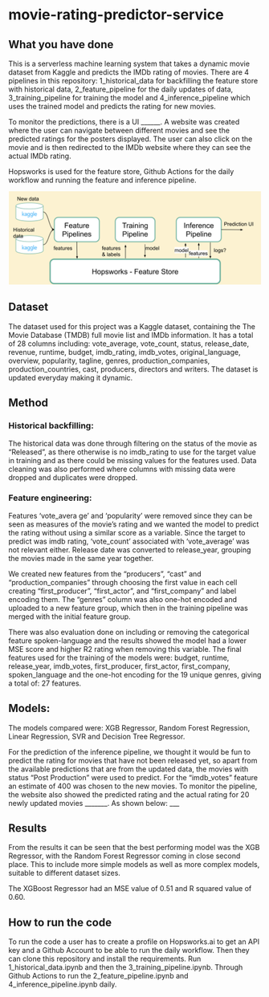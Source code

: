 # movie-rating-predictor-service

## What you have done

This is a serverless machine learning system that takes a dynamic movie dataset from Kaggle and predicts the IMDb rating of movies. There are 4 pipelines in this repository: 1_historical_data for backfilling the feature store with historical data, 2_feature_pipeline for the daily updates of data, 3_training_pipeline for training the model and 4_inference_pipeline which uses the trained model and predicts the rating for new movies. 

To monitor the predictions, there is a UI  ______. A website was created where the user can navigate between different movies and see the predicted ratings for the posters displayed. The user can also click on the movie and is then redirected to the IMDb website where they can see the actual IMDb rating. 

Hopsworks is used for the feature store, Github Actions for the daily workflow and running the feature and inference pipeline.

![image](imgs/img1.png)

## Dataset

The dataset used for this project was a Kaggle dataset, containing the The Movie Database (TMDB) full movie list and IMDb information. It has a total of 28 columns including: vote_average, vote_count, status, release_date, revenue, runtime, budget, imdb_rating, imdb_votes, original_language, overview, popularity, tagline, genres, production_companies, production_countries, cast, producers, directors and writers. The dataset is updated everyday making it dynamic.

## Method

### Historical backfilling:
The historical data was done through filtering on the status of the movie as “Released”, as there otherwise is no imdb_rating to use for the target value in training and as there could be missing values for the features used. Data cleaning was also performed where columns with missing data were dropped and duplicates were dropped.

### Feature engineering:
Features ‘vote_avera ge’ and ‘popularity’ were removed since they can be seen as measures of the movie’s rating and we wanted the model to predict the rating without using a similar score as a variable. Since the target to predict was imdb rating, ‘vote_count’ associated with ‘vote_average’ was not relevant either. Release date was converted to release_year, grouping the movies made in the same year together.

We created new features from the “producers”, “cast” and “production_companies” through choosing the first value in each cell creating “first_producer”, “first_actor”, and “first_company” and label encoding them. The “genres” column was also one-hot encoded and uploaded to a new feature group, which then in the training pipeline was merged with the initial feature group.

There was also evaluation done on including or removing the categorical feature spoken-language and the results showed the model had a lower MSE score and higher R2 rating when removing this variable. The final features used for the training of the models were: budget, runtime, release_year, imdb_votes, first_producer, first_actor, first_company, spoken_language and the one-hot encoding for the 19 unique genres, giving a total of: 27 features.

## Models:
The models compared were: XGB Regressor, Random Forest Regression, Linear Regression, SVR and Decision Tree Regressor. 

For the prediction of the inference pipeline, we thought it would be fun to predict the rating for movies that have not been released yet, so apart from the available predictions that are from the updated data, the movies with status “Post Production” were used to predict. For the “imdb_votes” feature an estimate of 400 was chosen to the new movies. To monitor the pipeline, the website also showed the predicted rating and the actual rating for 20 newly updated movies _______. As shown below: ___

## Results
From the results it can be seen that the best performing model was the XGB Regressor, with the Random Forest Regressor coming in close second place. This to include more simple models as well as more complex models, suitable to different dataset sizes.

The XGBoost Regressor had an MSE value of 0.51 and R squared value of 0.60.


## How to run the code

To run the code a user has to create a profile on Hopsworks.ai to get an API key and a Github Account to be able to run the daily workflow. Then they can clone this repository and install the requirements. Run 1_historical_data.ipynb and then the 3_training_pipeline.ipynb. Through Github Actions to run the 2_feature_pipeline.ipynb and 4_inference_pipeline.ipynb daily.
